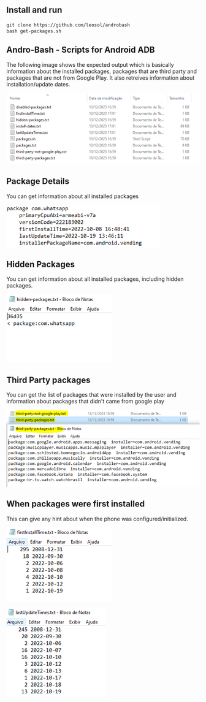 ## Install and run
```
git clone https://github.com/leosol/androbash
bash get-packages.sh
```

## Andro-Bash - Scripts for Android ADB

The following image shows the expected output which is basically information about the installed packages, packages that are third party and packages that are not from Google Play.
It also retreives information about installation/update dates.

![Basic Idea](images/Results.PNG)

## Package Details

You can get information about all installed packages

![Basic Idea](images/PackageDetails.PNG)

## Hidden Packages

You can get information about all installed packages, including hidden packages.

![Basic Idea](images/Hidden-Packages.PNG)

## Third Party packages

You can get the list of packages that were installed by the user and information about packages that didn't came from google play

![Basic Idea](images/ThirdParty.PNG)

## When packages were first installed

This can give any hint about when the phone was configured/initialized.

![Basic Idea](images/FirstInstall.PNG)

![Basic Idea](images/LastUpdate.PNG)


